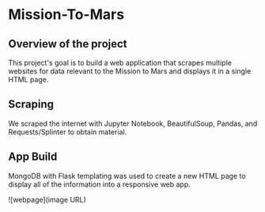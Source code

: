 # Mission-To-Mars

## Overview of the project

This project's goal is to build a web application that scrapes multiple websites for data relevant to the Mission to Mars and displays it in a single HTML page.


## Scraping
We scraped the internet with Jupyter Notebook, BeautifulSoup, Pandas, and Requests/Splinter to obtain material.

## App Build
MongoDB with Flask templating was used to create a new HTML page to display all of the information into a responsive web app.

![webpage](image URL)
